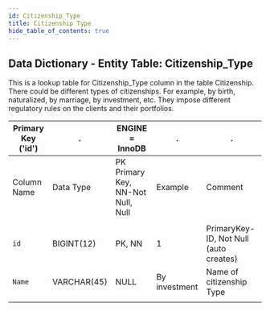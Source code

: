 ```yaml
---
id: Citizenship_Type
title: Citizenship Type
hide_table_of_contents: true
---
```


## Data Dictionary - Entity Table: Citizenship_Type

This is a lookup table for Citizenship_Type column in the table Citizenship. 
There could be different types of citizenships. For example, by birth, naturalized, by marriage, by investment, etc. 
They impose different regulatory rules on the clients and their portfolios.

| Primary Key ('id')|.|ENGINE = InnoDB|.|.|
|---|---|---|---|---|
| Column Name| Data Type|PK Primary Key, NN-Not Null, Null|Example|Comment|
||
|`id`| BIGINT(12)|PK, NN|1|PrimaryKey-ID, Not Null (auto creates)|
|`Name`| VARCHAR(45)|NULL|By investment|Name of citizenship Type|
||
